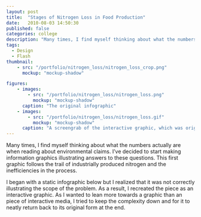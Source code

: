 ```yaml
---
layout: post
title:  "Stages of Nitrogen Loss in Food Production"
date:   2010-08-03 14:50:30
published: false
categories: college
description: "Many times, I find myself thinking about what the numbers actually are when reading about environmental claims. I’ve decided to start making information graphics illustrating answers to these questions. This first graphic follows the trail of industrially produced nitrogen and the inefficiencies in the process."
tags:
  - Design
  - Flash
thumbnail: 
    - src: "/portfolio/nitrogen_loss/nitrogen_loss_crop.png"
      mockup: "mockup-shadow"

figures:
    - images:
        - src: "/portfolio/nitrogen_loss/nitrogen_loss.png"
          mockup: "mockup-shadow"
      caption: "The original infographic"
    - images:
        - src: "/portfolio/nitrogen_loss/nitrogen_loss.gif"
          mockup: "mockup-shadow"
      caption: "A screengrab of the interactive graphic, which was originally created in Adobe Flash."
---
```


Many times, I find myself thinking about what the numbers actually are when reading about environmental claims. I’ve decided to start making information graphics illustrating answers to these questions. This first graphic follows the trail of industrially produced nitrogen and the inefficiencies in the process.

I began with a static infographic below but I realized that it was not correctly illustrating the scope of the problem. As a result, I recreated the piece as an interactive graphic. As I wanted to lean more towards a graphic than an piece of interactive media, I tried to keep the complexity down and for it to neatly return back to its original form at the end.
